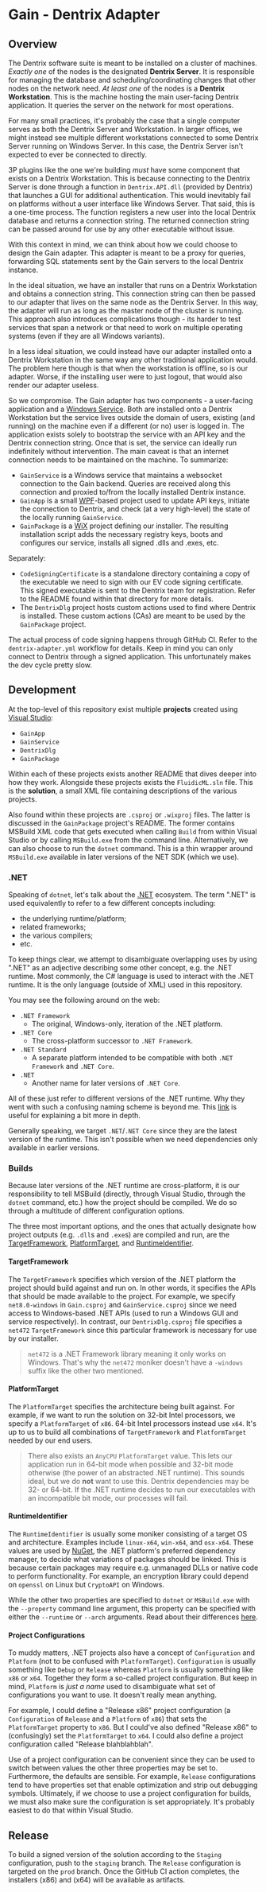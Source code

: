 # Gain - Dentrix Adapter

## Overview

The Dentrix software suite is meant to be installed on a cluster of machines.
*Exactly one* of the nodes is the designated **Dentrix Server**. It is
responsible for managing the database and scheduling/coordinating changes that
other nodes on the network need. *At least one* of the nodes is a **Dentrix
Workstation**. This is the machine hosting the main user-facing Dentrix
application. It queries the server on the network for most operations.

For many small practices, it's probably the case that a single computer serves
as both the Dentrix Server and Workstation. In larger offices, we might instead
see multiple different workstations connected to some Dentrix Server running on
Windows Server. In this case, the Dentrix Server isn't expected to ever be
connected to directly.

3P plugins like the one we're building *must* have some component that exists
on a Dentrix Workstation. This is because connecting to the Dentrix Server is
done through a function in `Dentrix.API.dll` (provided by Dentrix) that
launches a GUI for additional authentication. This would inevitably fail on
platforms without a user interface like Windows Server. That said, this is a
one-time process. The function registers a new user into the local Dentrix
database and returns a connection string. The returned connection string can be
passed around for use by any other executable without issue.

With this context in mind, we can think about how we could choose to design the
Gain adapter. This adapter is meant to be a proxy for queries, forwarding SQL
statements sent by the Gain servers to the local Dentrix instance.

In the ideal situation, we have an installer that runs on a Dentrix Workstation
and obtains a connection string. This connection string can then be passed to
our adapter that lives on the same node as the Dentrix Server. In this way, the
adapter will run as long as the master node of the cluster is running. This
approach also introduces complications though - its harder to test services
that span a network or that need to work on multiple operating systems (even if
they are all Windows variants).

In a less ideal situation, we could instead have our adapter installed onto a
Dentrix Workstation in the same way any other traditional application would.
The problem here though is that when the workstation is offline, so is our
adapter. Worse, if the installing user were to just logout, that would also
render our adapter useless.

So we compromise. The Gain adapter has two components - a user-facing
application and a
[Windows Service](https://learn.microsoft.com/en-us/dotnet/core/extensions/windows-service).
Both are installed onto a Dentrix Workstation but the service lives outside the
domain of users, existing (and running) on the machine even if a different (or
no) user is logged in. The application exists solely to bootstrap the service
with an API key and the Dentrix connection string. Once that is set, the
service can ideally run indefinitely without intervention. The main caveat is
that an internet connection needs to be maintained on the machine. To
summarize:

- `GainService` is a Windows service that maintains a websocket connection to
  the Gain backend. Queries are received along this connection and proxied
  to/from the locally installed Dentrix instance.
- `GainApp` is a small [WPF](https://learn.microsoft.com/en-us/dotnet/desktop/wpf/overview/?view=netdesktop-9.0)-based
  project used to update API keys, initiate the connection to Dentrix, and
  check (at a very high-level) the state of the locally running `GainService`.
- `GainPackage` is a [WiX](https://wixtoolset.org/) project defining our
  installer. The resulting installation script adds the necessary registry
  keys, boots and configures our service, installs all signed .dlls and .exes,
  etc.

Separately:

- `CodeSigningCertificate` is a standalone directory containing a copy of the
  executable we need to sign with our EV code signing certificate. This signed
  executable is sent to the Dentrix team for registration. Refer to the README
  found within that directory for more details.
- The `DentrixDlg` project hosts custom actions used to find where Dentrix is
  installed. These custom actions (CAs) are meant to be used by the
  `GainPackage` project.

The actual process of code signing happens through GitHub CI. Refer to the
`dentrix-adapter.yml` workflow for details. Keep in mind you can only connect
to Dentrix through a signed application. This unfortunately makes the dev cycle
pretty slow.

## Development

At the top-level of this repository exist multiple **projects** created using
[Visual Studio](https://visualstudio.microsoft.com/):

- `GainApp`
- `GainService`
- `DentrixDlg`
- `GainPackage`

Within each of these projects exists another README that dives deeper into how
they work. Alongside these projects exists the `FluidicML.sln` file. This is
the **solution**, a small XML file containing descriptions of the various
projects.

Also found within these projects are `.csproj` or `.wixproj` files. The latter
is discussed in the `GainPackage` project's README. The former contains MSBuild
XML code that gets executed when calling `Build` from within Visual Studio or
by calling `MSBuild.exe` from the command line. Alternatively, we can also
choose to run the `dotnet` command. This is a thin wrapper around `MSBuild.exe`
available in later versions of the NET SDK (which we use).

### .NET

Speaking of `dotnet`, let's talk about the [.NET](https://learn.microsoft.com/en-us/dotnet/core/introduction)
ecosystem. The term ".NET" is used equivalently to refer to a few different
concepts including:

- the underlying runtime/platform;
- related frameworks;
- the various compilers;
- etc.

To keep things clear, we attempt to disambiguate overlapping uses by using
".NET" as an adjective describing some other concept, e.g. the .NET runtime.
Most commonly, the C# language is used to interact with the .NET runtime. It is
the only language (outside of XML) used in this repository.

You may see the following around on the web:

- `.NET Framework`
  * The original, Windows-only, iteration of the .NET platform.
- `.NET Core`
  * The cross-platform successor to `.NET Framework`.
- `.NET Standard`
  * A separate platform intended to be compatible with both `.NET Framework`
    and `.NET Core`.
- `.NET`
  * Another name for later versions of `.NET Core`.

All of these just refer to different versions of the .NET runtime. Why they
went with such a confusing naming scheme is beyond me. This
[link](https://stackoverflow.com/a/76748398) is useful for explaining a bit
more in depth.

Generally speaking, we target `.NET`/`.NET Core` since they are the latest
version of the runtime. This isn't possible when we need dependencies only
available in earlier versions.

### Builds

Because later versions of the .NET runtime are cross-platform, it is our
responsibility to tell MSBuild (directly, through Visual Studio, through the
`dotnet` command, etc.) how the project should be compiled. We do so through a
multitude of different configuration options.

The three most important options, and the ones that actually designate how
project outputs (e.g. `.dll`s and `.exe`s) are compiled and run, are the
[TargetFramework](https://learn.microsoft.com/en-us/dotnet/standard/frameworks),
[PlatformTarget](https://learn.microsoft.com/en-us/visualstudio/msbuild/msbuild-target-framework-and-target-platform?view=vs-2022#target-platform),
and
[RuntimeIdentifier](https://learn.microsoft.com/en-us/dotnet/core/rid-catalog).

#### TargetFramework

The `TargetFramework` specifies which version of the .NET platform the project
should build against and run on. In other words, it specifies the APIs that
should be made available to the project. For example, we specify
`net8.0-windows` in `Gain.csproj` and `GainService.csproj` since we need access
to Windows-based .NET APIs (used to run a Windows GUI and service
respectively). In contrast, our `DentrixDlg.csproj` file specifies a `net472`
`TargetFramework` since this particular framework is necessary for use by our
installer.

> `net472` is a .NET Framework library meaning it only works on Windows. That's
> why the `net472` moniker doesn't have a `-windows` suffix like the other two
> mentioned.

#### PlatformTarget

The `PlatformTarget` specifies the architecture being built against. For
example, if we want to run the solution on 32-bit Intel processors, we specify
a `PlatformTarget` of `x86`. 64-bit Intel processors instead use `x64`. It's up
to us to build all combinations of `TargetFramework` and `PlatformTarget`
needed by our end users.

> There also exists an `AnyCPU` `PlatformTarget` value. This lets our
> application run in 64-bit mode when possible and 32-bit mode otherwise (the
> power of an abstracted .NET runtime). This sounds ideal, but we do **not**
> want to use this. Dentrix dependencies may be 32- or 64-bit. If the .NET
> runtime decides to run our executables with an incompatible bit mode, our
> processes will fail.

#### RuntimeIdentifier

The `RuntimeIdentifier` is usually some moniker consisting of a target OS and
architecture. Examples include `linux-x64`, `win-x64`, and `osx-x64`. These
values are used by [NuGet](https://www.nuget.org/), the .NET platform's
preferred dependency manager, to decide what variations of packages should be
linked. This is because certain packages may require e.g. unmanaged DLLs or
native code to perform functionality. For example, an encryption library could
depend on `openssl` on Linux but `CryptoAPI` on Windows.

While the other two properties are specified to `dotnet` or `MSBuild.exe` with
the `--property` command line argument, this property can be specified with
either the `--runtime` or `--arch` arguments. Read about their differences
[here](https://learn.microsoft.com/en-us/dotnet/core/tools/dotnet-build).

#### Project Configurations

To muddy matters, .NET projects also have a concept of `Configuration` and
`Platform` (not to be confused with `PlatformTarget`). `Configuration` is
usually something like `Debug` or `Release` whereas `Platform` is usually
something like `x86` or `x64`. Together they form a so-called project
configuration. But keep in mind, `Platform` is *just a name* used to
disambiguate what set of configurations you want to use. It doesn't really mean
anything.

For example, I could define a "Release x86" project configuration (a
`Configuration` of `Release` and a `Platform` of `x86`) that sets the
`PlatformTarget` property to `x86`. But I could've also defined "Release x86"
to (confusingly) set the `PlatformTarget` to `x64`. I could also define a
project configuration called "Release blahblahblah".

Use of a project configuration can be convenient since they can be used to
switch between values the other three properties may be set to. Furthermore,
the defaults are sensible. For example, `Release` configurations tend to have
properties set that enable optimization and strip out debugging symbols.
Ultimately, if we choose to use a project configuration for builds, we must
also make sure the configuration is set appropriately. It's probably easiest to
do that within Visual Studio.

## Release

To build a signed version of the solution according to the `Staging`
configuration, push to the `staging` branch. The `Release` configuration is
targeted on the `prod` branch. Once the GitHub CI action completes, the
installers (x86) and (x64) will be available as artifacts.

